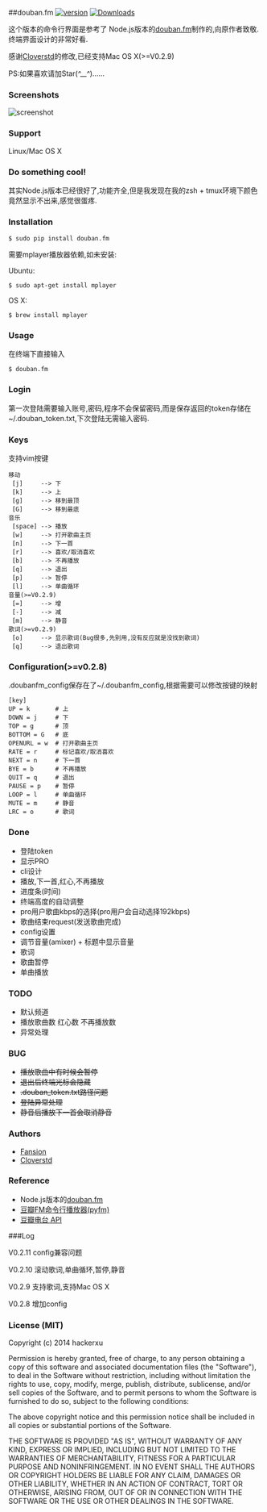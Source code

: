 ##douban.fm [![version](https://pypip.in/version/douban.fm/badge.svg)](https://pypi.python.org/pypi/douban.fm) [![Downloads](https://pypip.in/download/douban.fm/badge.png)](https://pypi.python.org/pypi/douban.fm)


这个版本的命令行界面是参考了 Node.js版本的[douban.fm](https://github.com/turingou/douban.fm)制作的,向原作者致敬.终端界面设计的非常好看.


感谢[Cloverstd](https://github.com/cloverstd)的修改,已经支持Mac OS X(>=V0.2.9)

PS:如果喜欢请加Star(*^__^*)……

### Screenshots

![screenshot](https://raw.githubusercontent.com/taizilongxu/douban.fm/master/img/out.gif)

### Support

Linux/Mac OS X

### Do something cool!

其实Node.js版本已经很好了,功能齐全,但是我发现在我的zsh + tmux环境下颜色竟然显示不出来,感觉很蛋疼.

### Installation

    $ sudo pip install douban.fm

需要mplayer播放器依赖,如未安装:

Ubuntu:

    $ sudo apt-get install mplayer

OS X:

    $ brew install mplayer

### Usage

在终端下直接输入

    $ douban.fm

### Login

第一次登陆需要输入账号,密码,程序不会保留密码,而是保存返回的token存储在~/.douban_token.txt,下次登陆无需输入密码.

### Keys

支持vim按键

```
移动
 [j]     --> 下
 [k]     --> 上
 [g]     --> 移到最顶
 [G]     --> 移到最底
音乐
 [space] --> 播放
 [w]     --> 打开歌曲主页
 [n]     --> 下一首
 [r]     --> 喜欢/取消喜欢
 [b]     --> 不再播放
 [q]     --> 退出
 [p]     --> 暂停
 [l]     --> 单曲循环
音量(>=V0.2.9)
 [=]     --> 增
 [-]     --> 减
 [m]     --> 静音
歌词(>=v0.2.9)
 [o]     --> 显示歌词(Bug很多,先别用,没有反应就是没找到歌词)
 [q]     --> 退出歌词
```

### Configuration(>=v0.2.8)

.doubanfm_config保存在了~/.doubanfm_config,根据需要可以修改按键的映射

```
[key]
UP = k       # 上
DOWN = j     # 下
TOP = g      # 顶
BOTTOM = G   # 底
OPENURL = w  # 打开歌曲主页
RATE = r     # 标记喜欢/取消喜欢
NEXT = n     # 下一首
BYE = b      # 不再播放
QUIT = q     # 退出
PAUSE = p    # 暂停
LOOP = l     # 单曲循环
MUTE = m     # 静音
LRC = o      # 歌词
```

### Done

* 登陆token
* 显示PRO
* cli设计
* 播放,下一首,红心,不再播放
* 进度条(时间)
* 终端高度的自动调整
* pro用户歌曲kbps的选择(pro用户会自动选择192kbps)
* 歌曲结束request(发送歌曲完成)
* config设置
* 调节音量(amixer) + 标题中显示音量
* 歌词
* 歌曲暂停
* 单曲播放

### TODO

* 默认频道
* 播放歌曲数 红心数 不再播放数
* 异常处理

### BUG

* ~~播放歌曲中有时候会暂停~~
* ~~退出后终端光标会隐藏~~
* ~~.douban_token.txt路径问题~~
* ~~登陆异常处理~~
* ~~静音后播放下一首会取消静音~~

### Authors

* [Fansion](https://github.com/Fansion)
* [Cloverstd](https://github.com/cloverstd)

### Reference

* Node.js版本的[douban.fm](https://github.com/turingou/douban.fm)
* [豆瓣FM命令行播放器(pyfm)](https://github.com/skyline75489/pyfm)
* [豆瓣电台 API](https://github.com/zonyitoo/doubanfm-qt/wiki/%E8%B1%86%E7%93%A3FM-API)

###Log

V0.2.11 config兼容问题

V0.2.10 滚动歌词,单曲循环,暂停,静音

V0.2.9 支持歌词,支持Mac OS X

V0.2.8 增加config

### License (MIT)
Copyright (c) 2014 hackerxu

Permission is hereby granted, free of charge, to any person obtaining a copy of this software and associated documentation files (the "Software"), to deal in the Software without restriction, including without limitation the rights to use, copy, modify, merge, publish, distribute, sublicense, and/or sell copies of the Software, and to permit persons to whom the Software is furnished to do so, subject to the following conditions:

The above copyright notice and this permission notice shall be included in all copies or substantial portions of the Software.

THE SOFTWARE IS PROVIDED "AS IS", WITHOUT WARRANTY OF ANY KIND, EXPRESS OR IMPLIED, INCLUDING BUT NOT LIMITED TO THE WARRANTIES OF MERCHANTABILITY, FITNESS FOR A PARTICULAR PURPOSE AND NONINFRINGEMENT. IN NO EVENT SHALL THE AUTHORS OR COPYRIGHT HOLDERS BE LIABLE FOR ANY CLAIM, DAMAGES OR OTHER LIABILITY, WHETHER IN AN ACTION OF CONTRACT, TORT OR OTHERWISE, ARISING FROM, OUT OF OR IN CONNECTION WITH THE SOFTWARE OR THE USE OR OTHER DEALINGS IN THE SOFTWARE.

